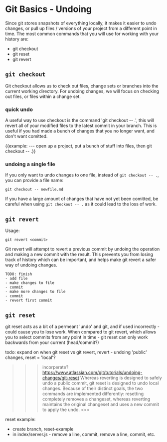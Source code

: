 Git Basics - Undoing
====================

Since git stores snapshots of everything locally, it makes it easier to
undo changes, or pull up files / versions of your project from a
different point in time. The most common commands that you will use for
working with your history are:

- git checkout
- git reset
- git revert

`git checkout`
--------------

Git checkout allows us to check out files, change sets or branches into
the current working directory. For undoing changes, we will focus on
checking out files, or files within a change set.

### quick undo


A useful way to use checkout is the command 'git checkout -- .', this
will revert all of your modified files to the latest commit in your
branch. This is useful if you had made a bunch of changes that you no
longer want, and don't want comitted.

{{example: --- open up a project, put a bunch of stuff into files, then
git checkout -- .}}

### undoing a single file

If you only want to undo changes to one file, instead of
`git checkout -- .`, you can provide a file name:

`git checkout -- newfile.md`

If you have a large amount of changes that have not yet been comitted,
be careful when using `git checkout -- .` as it could lead to the loss
of work.

`git revert`
------------

Usage:

`git revert <commit>`

Git revert will attempt to revert a previous commit by undoing the operation and making a new commit with the result. This prevents you from losing track of history which can be important, and helps make git revert a safer way of undoing changes.


```
TODO: finish
- add file
- make changes to file
- commit
- make more changes to file
- commit
- revert first commit
```


`git reset`
------

git reset acts as a bit of a permeant 'undo' and git, and if used incorrectly - could cause you to lose work. When compared to git revert, which allows you to select commits from any point in time - git reset can only work backwards from your current (head/commit?)


todo: expand on when git reset vs git revert, revert - undoing 'public' changes, reset = 'local'?
>>>incorperate?
https://www.atlassian.com/git/tutorials/undoing-changes/git-reset
Whereas reverting is designed to safely undo a public commit, git reset is designed to undo local changes. Because of their distinct goals, the two commands are implemented differently: resetting completely removes a changeset, whereas reverting maintains the original changeset and uses a new commit to apply the undo.
<<<

reset example:
- create branch, reset-example
- in index/server.js  - remove a line, commit, remove a line, commit, etc.
